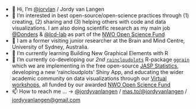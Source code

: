 - 👋 Hi, I’m [@jorvlan](https://www.github.com/jorvlan) / Jordy van Langen
- 👀 I’m interested in best open-source/open-science practices through (1) creating, (2) sharing and (3) helping others with code and data visualizations. I am also doing scientific research as my main job [@Donders](https://www.ru.nl/donders/) & [@lcd-lab](https://www.rogierkievit.com/) as part of the [NWO Open Science Fund](https://www.nwo.nl/en/projects/203001011)
- :koala: I am a former visiting junior researcher at the Brain and Mind Centre, University of Sydney, Australia. 
- 🌱 I’m currently learning Building New Graphical Elements with R
- 💞️ I’m currently co-developing our *2nd* [`raincloudplots`](https://github.com/jorvlan/raincloudplots) R-package [`ggrain`](https://github.com/njudd/ggrain) which we are implementing in the free open-source [JASP Statistics](https://jasp-stats.org), developing a new 'raincloudplots' Shiny App,  and educating the wider academic community on data visualizations through our [Virtual workshops](https://www.github.com/jorvlan/raincloudplots-workshops), all funded by our awarded [NWO Open Science Fund](https://www.nwo.nl/en/news/26-projects-stimulate-open-science)
- 📫 How to reach me ... -> [@jordyvanlangen](https://twitter.com/jordyvanlangen) / [mas.to/@jordyvanlangen](https://mas.to/@jordyvanlangen) / jordyvanlangen@gmail.com 

<!---
jorvlan/jorvlan is a ✨ special ✨ repository because its `README.md` (this file) appears on your GitHub profile.
You can click the Preview link to take a look at your changes.
--->
